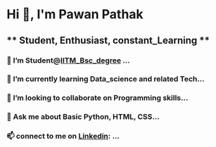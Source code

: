    #                           Hi 👋, I'm Pawan Pathak
   ##                **  Student, Enthusiast, constant_Learning  **


### 🔭 I’m Student@[IITM_Bsc_degree](https://onlinedegree.iitm.ac.in/) ...
### 🌱 I’m currently learning Data_science and related Tech...
### 👯 I’m looking to collaborate on Programming skills...
### 💬 Ask me about Basic Python, HTML, CSS...
### 📫 connect to me on [Linkedin](https://www.linkedin.com/in/pawan-kumar-pathak-601966182/): ...


